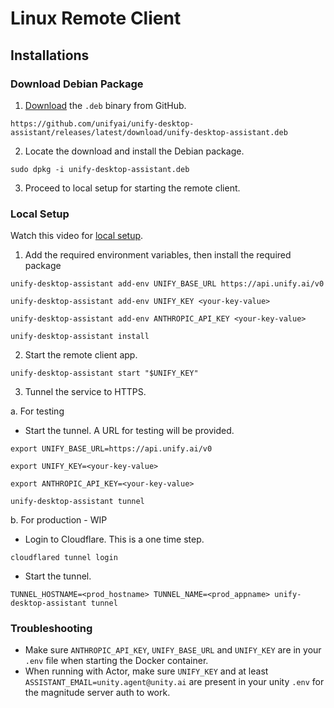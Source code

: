 # Linux Remote Client

## Installations

### Download Debian Package

1. [Download](https://github.com/unifyai/unify-desktop-assistant/releases/latest/download/unify-desktop-assistant.deb) the `.deb` binary from GitHub.

`https://github.com/unifyai/unify-desktop-assistant/releases/latest/download/unify-desktop-assistant.deb`

2. Locate the download and install the Debian package.

`sudo dpkg -i unify-desktop-assistant.deb`

3. Proceed to local setup for starting the remote client.

### Local Setup

Watch this video for [local setup](https://www.loom.com/share/c3ad55e541634b478f50e0660d4e1017?sid=c1653138-dc7e-476a-b31a-5d4908e2a029).

1. Add the required environment variables, then install the required package

`unify-desktop-assistant add-env UNIFY_BASE_URL https://api.unify.ai/v0`

`unify-desktop-assistant add-env UNIFY_KEY <your-key-value>`

`unify-desktop-assistant add-env ANTHROPIC_API_KEY <your-key-value>`

`unify-desktop-assistant install`

2. Start the remote client app.

`unify-desktop-assistant start "$UNIFY_KEY"`

3. Tunnel the service to HTTPS.

a. For testing

- Start the tunnel. A URL for testing will be provided.

`export UNIFY_BASE_URL=https://api.unify.ai/v0`

`export UNIFY_KEY=<your-key-value>`

`export ANTHROPIC_API_KEY=<your-key-value>`

`unify-desktop-assistant tunnel`

b. For production - WIP

- Login to Cloudflare. This is a one time step.

`cloudflared tunnel login`

- Start the tunnel.

`TUNNEL_HOSTNAME=<prod_hostname> TUNNEL_NAME=<prod_appname> unify-desktop-assistant tunnel`

### Troubleshooting

- Make sure `ANTHROPIC_API_KEY`, `UNIFY_BASE_URL` and `UNIFY_KEY` are in your `.env` file when starting the Docker container.
- When running with Actor, make sure `UNIFY_KEY` and at least `ASSISTANT_EMAIL=unity.agent@unity.ai` are present in your unity `.env` for the magnitude server auth to work.
